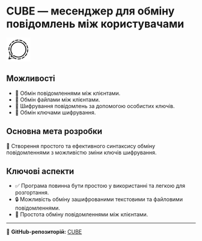 # CUBE — месенджер для обміну повідомлень між користувачами

[![CUBE Messenger](https://raw.githubusercontent.com/rifatismailov/CUBE/main/messenger_cube_icon.png)](https://github.com/rifatismailov/CUBE)

## Можливості

- 📩 Обмін повідомленнями між клієнтами.
- 📂 Обмін файлами між клієнтами.
- 🔐 Шифрування повідомлень за допомогою особистих ключів.
- 🔑 Обмін ключами шифрування.

## Основна мета розробки

🔹 Створення простого та ефективного синтаксису обміну повідомленнями з можливістю зміни ключів шифрування.

## Ключові аспекти

- ✅ Програма повинна бути простою у використанні та легкою для розгортання.
- 🔒 Можливість обміну зашифрованими текстовими та файловими повідомленнями.
- 🔄 Простота обміну повідомленнями між клієнтами.

---

📌 **GitHub-репозиторій:** [CUBE](https://github.com/rifatismailov/CUBE)  
